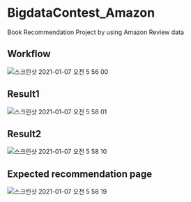 # BigdataContest_Amazon
Book Recommendation Project by using Amazon Review data
## Workflow
![스크린샷 2021-01-07 오전 5 56 00](https://user-images.githubusercontent.com/49200119/103819092-1e215f80-50ad-11eb-8b17-a3d03157308a.png)

## Result1
![스크린샷 2021-01-07 오전 5 58 01](https://user-images.githubusercontent.com/49200119/103819234-604aa100-50ad-11eb-9e1a-8e8a998f8fb1.png)

## Result2
![스크린샷 2021-01-07 오전 5 58 10](https://user-images.githubusercontent.com/49200119/103819316-86704100-50ad-11eb-9e64-274ca1db68bb.png)

## Expected recommendation page
![스크린샷 2021-01-07 오전 5 58 19](https://user-images.githubusercontent.com/49200119/103819326-8a03c800-50ad-11eb-9d69-5bf28c1f7162.png)
